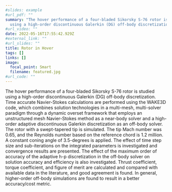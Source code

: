 ```yaml
---
#slides: example
#url_pdf: ""
summary: "The hover performance of a four-bladed Sikorsky S-76 rotor is studied
  using a high-order discontinuous Galerkin (DG) off-body discretization. "
#url_video: ""
date: 2022-05-16T17:55:42.929Z
#external_link: ""
#url_slides: ""
title: Rotor in Hover
tags: []
links: []
image:
  focal_point: Smart
  filename: featured.jpg
#url_code: ""
---
```

The hover performance of a four-bladed Sikorsky S-76 rotor is studied using a high-order discontinuous Galerkin (DG) off-body discretization. Time accurate Navier-Stokes calculations are performed using the WAKE3D code, which combines solution technologies in a multi-mesh, multi-solver paradigm through a dynamic overset framework that employs an unstructured mesh Navier-Stokes method as a near-body solver and a high-order adaptive discontinuous Galerkin discretization as an off-body solver. The rotor with a swept-tapered tip is simulated. The tip Mach number was 0.65, and the Reynolds number based on the reference chord is 1.2 million. A constant coning angle of 3.5-degrees is applied. The effect of time step size and sub-iterations on the integrated parameters is investigated and convergence results are presented. The effect of the maximum order of accuracy of the adaptive h-p discretization in the off-body solver on solution accuracy and efficiency is also investigated.  Thrust coefficient, torque coefficient, and figure of merit are calculated and compared with available data in the literature, and good agreement is found. In general, higher-order off-body simulations are found to result in a better accuracy/cost metric.